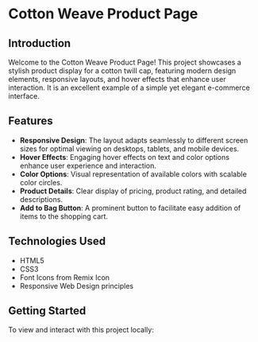 # Cotton Weave Product Page

## Introduction

Welcome to the Cotton Weave Product Page! This project showcases a stylish product display for a cotton twill cap, featuring modern design elements, responsive layouts, and hover effects that enhance user interaction. It is an excellent example of a simple yet elegant e-commerce interface.

## Features

- **Responsive Design**: The layout adapts seamlessly to different screen sizes for optimal viewing on desktops, tablets, and mobile devices.
- **Hover Effects**: Engaging hover effects on text and color options enhance user experience and interaction.
- **Color Options**: Visual representation of available colors with scalable color circles.
- **Product Details**: Clear display of pricing, product rating, and detailed descriptions.
- **Add to Bag Button**: A prominent button to facilitate easy addition of items to the shopping cart.

## Technologies Used

- HTML5
- CSS3
- Font Icons from Remix Icon
- Responsive Web Design principles

## Getting Started

To view and interact with this project locally:


